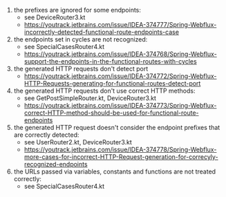 
1. the prefixes are ignored for some endpoints:
     - see DeviceRouter3.kt
     - https://youtrack.jetbrains.com/issue/IDEA-374777/Spring-Webflux-incorrectly-detected-functional-route-endpoints-case
2. the endpoints set in cycles are not recognized:
     - see SpecialCasesRouter4.kt
     - https://youtrack.jetbrains.com/issue/IDEA-374768/Spring-Webflux-support-the-endpoints-in-the-functional-routes-with-cycles
3. the generated HTTP requests don't detect port
     - https://youtrack.jetbrains.com/issue/IDEA-374772/Spring-Webflux-HTTP-Requests-generating-for-functional-routes-detect-port
4. the generated HTTP requests don't use correct HTTP methods:
     - see GetPostSimpleRouter.kt, DeviceRouter3.kt
     - https://youtrack.jetbrains.com/issue/IDEA-374773/Spring-Webflux-correct-HTTP-method-should-be-used-for-functional-route-endpoints
5. the generated HTTP request doesn't consider the endpoint prefixes that are correctly detected:
     - see UserRouter2.kt, DeviceRouter3.kt
     - https://youtrack.jetbrains.com/issue/IDEA-374778/Spring-Webflux-more-cases-for-incorrect-HTTP-Request-generation-for-correcyly-recognized-endpoints
6. the URLs passed via variables, constants and functions are not treated correctly:
     - see SpecialCasesRouter4.kt